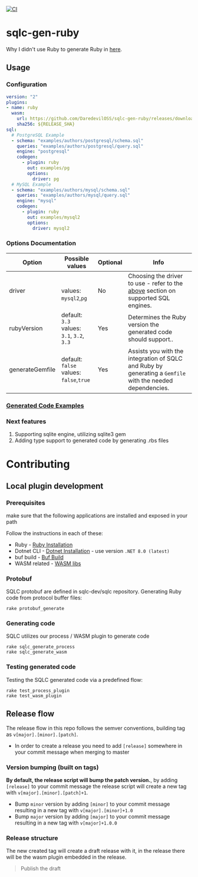 [![CI](https://github.com/DaredevilOSS/sqlc-gen-ruby/actions/workflows/ci.yml/badge.svg?branch=main)](https://github.com/DaredevilOSS/sqlc-gen-ruby/actions/workflows/ci.yml)

# sqlc-gen-ruby
Why I didn't use Ruby to generate Ruby in [here](ruby-wasm-poc/README.md).

## Usage
### Configuration
```yaml
version: "2"
plugins:
- name: ruby
  wasm:
    url: https://github.com/DaredevilOSS/sqlc-gen-ruby/releases/download/${RELEASE_TAG}/sqlc-gen-ruby.wasm
    sha256: ${RELEASE_SHA}
sql:
  # PostgreSQL Example
  - schema: "examples/authors/postgresql/schema.sql"
    queries: "examples/authors/postgresql/query.sql"
    engine: "postgresql"
    codegen:
      - plugin: ruby
        out: examples/pg
        options:
          driver: pg
  # MySQL Example
  - schema: "examples/authors/mysql/schema.sql"
    queries: "examples/authors/mysql/query.sql"
    engine: "mysql"
    codegen:
      - plugin: ruby
        out: examples/mysql2
        options:
          driver: mysql2
```

### Options Documentation
| Option          | Possible values                                | Optional | Info                                                                                                        |
|-----------------|------------------------------------------------|----------|-------------------------------------------------------------------------------------------------------------|
| driver          | <br/>values: `mysql2`,`pg`                     | No       | Choosing the driver to use - refer to the [above](#supported-sql-engines) section on supported SQL engines. |
| rubyVersion     | default: `3.3`<br/>values: `3.1`, `3.2`, `3.3` | Yes      | Determines the Ruby version the generated code should support..                                             |
| generateGemfile | default: `false`<br/>values: `false`,`true`    | Yes      | Assists you with the integration of SQLC and Ruby by generating a `Gemfile` with the needed dependencies.   |

### [Generated Code Examples](docs/Examples.md)

### Next features
1. Supporting sqlite engine, utilizing sqlite3 gem
2. Adding type support to generated code by generating .rbs files

# Contributing
## Local plugin development
### Prerequisites
make sure that the following applications are installed and exposed in your path

Follow the instructions in each of these:
* Ruby - [Ruby Installation](https://www.ruby-lang.org/en/downloads/)
* Dotnet CLI - [Dotnet Installation](https://github.com/dotnet/sdk) - use version `.NET 8.0 (latest)`
* buf build - [Buf Build](https://buf.build/docs/installation)
* WASM related - [WASM libs](https://www.strathweb.com/2023/09/dotnet-wasi-applications-in-net-8-0/)

### Protobuf
SQLC protobuf are defined in sqlc-dev/sqlc repository.
Generating Ruby code from protocol buffer files:
```
rake protobuf_generate
```

### Generating code
SQLC utilizes our process / WASM plugin to generate code
```
rake sqlc_generate_process
rake sqlc_generate_wasm
```

### Testing generated code
Testing the SQLC generated code via a predefined flow:
```
rake test_process_plugin
rake test_wasm_plugin
```

## Release flow
The release flow in this repo follows the semver conventions, building tag as `v[major].[minor].[patch]`.

* In order to create a release you need to add `[release]` somewhere in your commit message when merging to master

### Version bumping (built on tags)
**By default, the release script will bump the patch version.**, by adding `[release]` to your commit message the release script will create a new tag with `v[major].[minor].[patch]+1`.
* Bump `minor` version by adding `[minor]` to your commit message resulting in a new tag with `v[major].[minor]+1.0`<br/>
* Bump `major` version by adding `[major]` to your commit message resulting in a new tag with `v[major]+1.0.0`

### Release structure
The new created tag will create a draft release with it, in the release there will be the wasm plugin embedded in the release.<br/>
> Publish the draft
